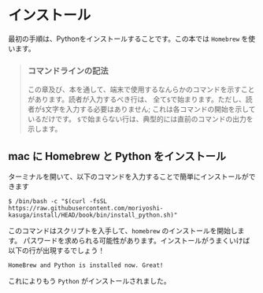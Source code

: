 # インストール

最初の手順は、Pythonをインストールすることです。この本では `Homebrew` を使います。

> ### コマンドラインの記法
>
> この章及び、本を通して、端末で使用するなんらかのコマンドを示すことがあります。読者が入力するべき行は、
> 全て`$`で始まります。ただし、読者が`$`文字を入力する必要はありません; これは各コマンドの開始を示しているだけです。
> `$`で始まらない行は、典型的には直前のコマンドの出力を示します。

## mac に Homebrew と Python をインストール

ターミナルを開いて、以下のコマンドを入力することで簡単にインストールができます

```shell
$ /bin/bash -c "$(curl -fsSL https://raw.githubusercontent.com/moriyoshi-kasuga/install/HEAD/book/bin/install_python.sh)"
```

このコマンドはスクリプトを入手して、`homebrew` のインストールを開始します。
パスワードを求められる可能性があります。インストールがうまくいけば以下の行が出現するでしょう！

```text
HomeBrew and Python is installed now. Great!
```

これによりもう `Python` がインストールされました。
